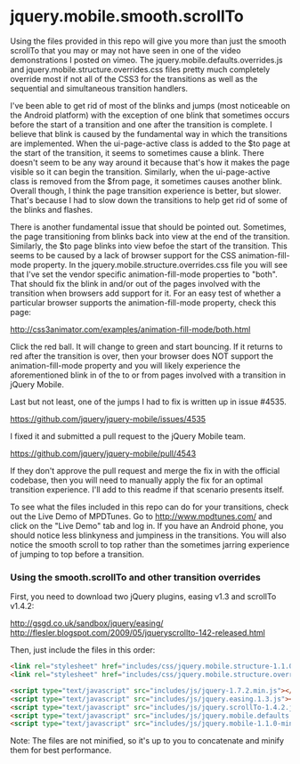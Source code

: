 jquery.mobile.smooth.scrollTo
============================= 

Using the files provided in this repo will give you more than just the smooth scrollTo that you may or may not have seen in one of the video demonstrations I posted on vimeo.  The jquery.mobile.defaults.overrides.js and jquery.mobile.structure.overrides.css files pretty much completely override most if not all of the CSS3 for the transitions as well as the sequential and simultaneous transition handlers.  

I've been able to get rid of most of the blinks and jumps (most noticeable on the Android platform) with the exception of one blink that sometimes occurs before the start of a transition and one after the transition is complete.  I believe that blink is caused by the fundamental way in which the transitions are implemented.  When the ui-page-active class is added to the $to page at the start of the transition, it seems to sometimes cause a blink.  There doesn't seem to be any way around it because that's how it makes the page visible so it can begin the transition.  Similarly, when the ui-page-active class is removed from the $from page, it sometimes causes another blink.  Overall though, I think the page transition experience is better, but slower.  That's because I had to slow down the transitions to help get rid of some of the blinks and flashes.  

There is another fundamental issue that should be pointed out.  Sometimes, the page transitioning from blinks back into view at the end of the transition.  Similarly, the $to page blinks into view befoe the start of the transition.  This seems to be caused by a lack of browser support for the CSS animation-fill-mode property.  In the jquery.mobile.structure.overrides.css file you will see that I've set the vendor specific animation-fill-mode properties to "both".  That should fix the blink in and/or out of the pages involved with the transition when browsers add support for it.  For an easy test of whether a particular browser supports the animation-fill-mode property, check this page:

http://css3animator.com/examples/animation-fill-mode/both.html

Click the red ball.  It will change to green and start bouncing.  If it returns to red after the transition is over, then your browser does NOT support the animation-fill-mode property and you will likely experience the aforementioned blink in of the to or from pages involved with a transition in jQuery Mobile.  

Last but not least, one of the jumps I had to fix is written up in issue #4535.  

https://github.com/jquery/jquery-mobile/issues/4535

I fixed it and submitted a pull request to the jQuery Mobile team.  

https://github.com/jquery/jquery-mobile/pull/4543

If they don't approve the pull request and merge the fix in with the official codebase, then you will need to manually apply the fix for an optimal transition experience.  I'll add to this readme if that scenario presents itself.  

To see what the files included in this repo can do for your transitions, check out the Live Demo of MPDTunes.  Go to http://www.mpdtunes.com/ and click on the "Live Demo" tab and log in.  If you have an Android phone, you should notice less blinkyness and jumpiness in the transitions.  You will also notice the smooth scroll to top rather than the sometimes jarring experience of jumping to top before a transition. 

### Using the smooth.scrollTo and other transition overrides

First, you need to download two jQuery plugins, easing v1.3 and scrollTo v1.4.2:  

http://gsgd.co.uk/sandbox/jquery/easing/
http://flesler.blogspot.com/2009/05/jqueryscrollto-142-released.html

Then, just include the files in this order:

```html
<link rel="stylesheet" href="includes/css/jquery.mobile.structure-1.1.0.min.css" />
<link rel="stylesheet" href="includes/css/jquery.mobile.structure.overrides.css" />

<script type="text/javascript" src="includes/js/jquery-1.7.2.min.js"></script>
<script type="text/javascript" src="includes/js/jquery.easing.1.3.js"></script>
<script type="text/javascript" src="includes/js/jquery.scrollTo-1.4.2.js"></script>
<script type="text/javascript" src="includes/js/jquery.mobile.defaults.overrides.js"></script>
<script type="text/javascript" src="includes/js/jquery.mobile-1.1.0-min.js"></script>
```
Note:  The files are not minified, so it's up to you to concatenate and minify them for best performance.
